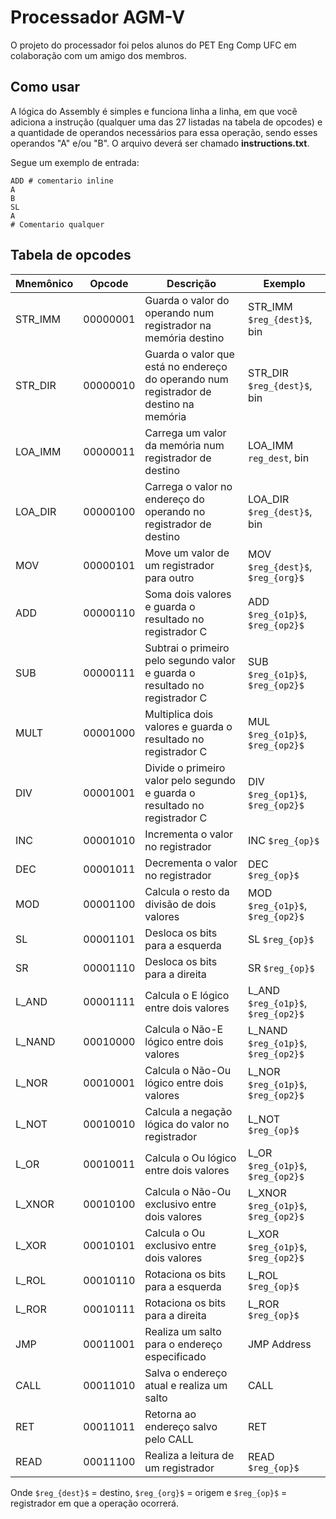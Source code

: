 # Processador AGM-V

O projeto do processador foi pelos alunos do PET Eng Comp UFC em colaboração com um amigo dos membros.

## Como usar
A lógica do Assembly é simples e funciona linha a linha, em que você adiciona a instrução (qualquer uma das 27 listadas na tabela de opcodes) e a quantidade de operandos necessários para essa operação, sendo esses operandos "A" e/ou "B". O arquivo deverá ser chamado **instructions.txt**.

Segue um exemplo de entrada:

```
ADD # comentario inline
A
B
SL
A
# Comentario qualquer
``` 

## Tabela de opcodes 

| **Mnemônico** | **Opcode** | **Descrição** | **Exemplo** |
|---------------|------------|---------------|-------------|
| STR_IMM       | 00000001   | Guarda o valor do operando num registrador na memória destino | STR_IMM `$reg_{dest}$`, bin |
| STR_DIR       | 00000010   | Guarda o valor que está no endereço do operando num registrador de destino na memória | STR_DIR `$reg_{dest}$`, bin |
| LOA_IMM       | 00000011   | Carrega um valor da memória num registrador de destino | LOA_IMM `reg_dest`, bin |
| LOA_DIR       | 00000100   | Carrega o valor no endereço do operando no registrador de destino | LOA_DIR `$reg_{dest}$`, bin |
| MOV           | 00000101   | Move um valor de um registrador para outro | MOV `$reg_{dest}$`, `$reg_{org}$` |
| ADD           | 00000110   | Soma dois valores e guarda o resultado no registrador C | ADD `$reg_{o1p}$`, `$reg_{op2}$` |
| SUB           | 00000111   | Subtrai o primeiro pelo segundo valor e guarda o resultado no registrador C | SUB `$reg_{o1p}$`, `$reg_{op2}$` |
| MULT          | 00001000   | Multiplica dois valores e guarda o resultado no registrador C | MUL `$reg_{o1p}$`, `$reg_{op2}$` |
| DIV           | 00001001   | Divide o primeiro valor pelo segundo e guarda o resultado no registrador C | DIV `$reg_{op1}$`, `$reg_{op2}$` |
| INC           | 00001010   | Incrementa o valor no registrador | INC `$reg_{op}$` |
| DEC           | 00001011   | Decrementa o valor no registrador | DEC `$reg_{op}$` |
| MOD           | 00001100   | Calcula o resto da divisão de dois valores | MOD `$reg_{o1p}$`, `$reg_{op2}$` |
| SL            | 00001101   | Desloca os bits para a esquerda | SL `$reg_{op}$` |
| SR            | 00001110   | Desloca os bits para a direita | SR `$reg_{op}$` |
| L_AND         | 00001111   | Calcula o E lógico entre dois valores | L_AND `$reg_{o1p}$`, `$reg_{op2}$` |
| L_NAND        | 00010000   | Calcula o Não-E lógico entre dois valores | L_NAND `$reg_{o1p}$`, `$reg_{op2}$` |
| L_NOR         | 00010001   | Calcula o Não-Ou lógico entre dois valores | L_NOR `$reg_{o1p}$`, `$reg_{op2}$` |
| L_NOT         | 00010010   | Calcula a negação lógica do valor no registrador | L_NOT `$reg_{op}$` |
| L_OR          | 00010011   | Calcula o Ou lógico entre dois valores | L_OR `$reg_{o1p}$`, `$reg_{op2}$` |
| L_XNOR        | 00010100   | Calcula o Não-Ou exclusivo entre dois valores | L_XNOR `$reg_{o1p}$`, `$reg_{op2}$` |
| L_XOR         | 00010101   | Calcula o Ou exclusivo entre dois valores | L_XOR `$reg_{o1p}$`, `$reg_{op2}$` |
| L_ROL         | 00010110   | Rotaciona os bits para a esquerda | L_ROL `$reg_{op}$` |
| L_ROR         | 00010111   | Rotaciona os bits para a direita | L_ROR `$reg_{op}$` |
| JMP           | 00011001   | Realiza um salto para o endereço especificado | JMP Address |
| CALL          | 00011010   | Salva o endereço atual e realiza um salto | CALL |
| RET           | 00011011   | Retorna ao endereço salvo pelo CALL | RET |
| READ          | 00011100   | Realiza a leitura de um registrador | READ `$reg_{op}$` |


Onde `$reg_{dest}$` = destino, `$reg_{org}$` = origem e `$reg_{op}$` = registrador em que a operação ocorrerá.
